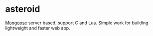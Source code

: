 # asteroid

[Mongoose](https://github.com/cesanta/mongoose) server based, support C and Lua. Simple work for building lightweight and faster web app.

